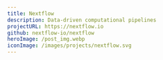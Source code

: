 ```yaml
---
title: Nextflow
description: Data-driven computational pipelines
projectURL: https://nextflow.io
github: nextflow-io/nextflow
heroImage: /post_img.webp
iconImage: /images/projects/nextflow.svg
---
```

